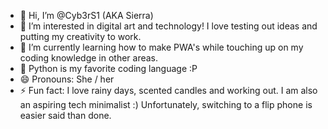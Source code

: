- 👋 Hi, I’m @Cyb3rS1 (AKA Sierra)
- 👀 I’m interested in digital art and technology! I love testing out ideas and putting my creativity to work.
- 🌱 I’m currently learning how to make PWA's while touching up on my coding knowledge in other areas.
- 🧩 Python is my favorite coding language :P
- 😄 Pronouns: She / her
- ⚡ Fun fact: I love rainy days, scented candles and working out. I am also an aspiring tech minimalist :) Unfortunately, switching to a flip phone is easier said than done.

<!---
Cyb3rS1/Cyb3rS1 is a ✨ special ✨ repository because its `README.md` (this file) appears on your GitHub profile.
You can click the Preview link to take a look at your changes.
--->
